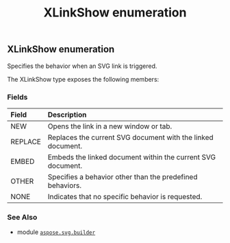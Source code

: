 ﻿---
title: XLinkShow enumeration
second_title: Aspose.SVG for Python via .NET API References
description: 
type: docs
weight: 1930
url: /python-net/aspose.svg.builder/xlinkshow/
is_root: false
---

## XLinkShow enumeration

Specifies the behavior when an SVG link is triggered.



The XLinkShow type exposes the following members:

### Fields
| Field | Description |
| :- | :- |
| NEW | Opens the link in a new window or tab. |
| REPLACE | Replaces the current SVG document with the linked document. |
| EMBED | Embeds the linked document within the current SVG document. |
| OTHER | Specifies a behavior other than the predefined behaviors. |
| NONE | Indicates that no specific behavior is requested. |



### See Also
* module [`aspose.svg.builder`](..)
